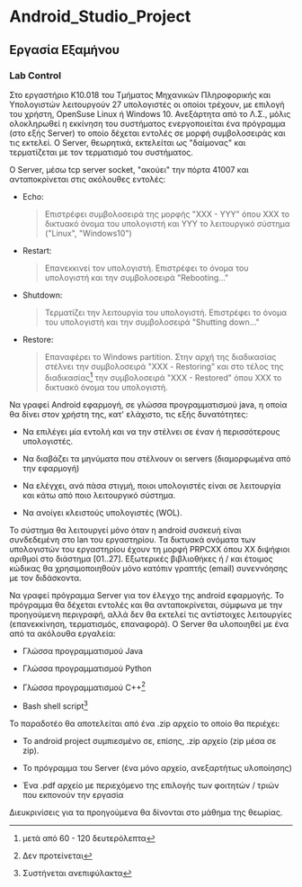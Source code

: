 # Android_Studio_Project
## Εργασία Εξαμήνου

### Lab Control

Στο εργαστήριο Κ10.018 του Τμήματος Μηχανικών Πληροφορικής και
Υπολογιστών λειτουργούν 27 υπολογιστές οι οποίοι τρέχουν, με επιλογή του
χρήστη, OpenSuse Linux ή Windows 10. Ανεξάρτητα από το Λ.Σ., μόλις
ολοκληρωθεί η εκκίνηση του συστήματος ενεργοποιείται ένα πρόγραμμα (στο
εξής Server) το οποίο δέχεται εντολές σε μορφή συμβολοσειράς και τις
εκτελεί. O Server, θεωρητικά, εκτελείται ως "δαίμονας" και τερματίζεται
με τον τερματισμό του συστήματος.

Ο Server, μέσω tcp server socket, "ακούει" την πόρτα 41007 και
ανταποκρίνεται στις ακόλουθες εντολές:

-   Echo: 
    > Επιστρέφει συμβολοσειρά της μορφής "ΧΧΧ - ΥΥΥ" όπου XXX το
    > δικτυακό όνομα του υπολογιστή και ΥΥΥ το λειτουργικό σύστημα
    > ("Linux", "Windows10")

-   Restart: 
    > Επανεκκινεί τον υπολογιστή. Επιστρέφει το όνομα του
    > υπολογιστή και την συμβολοσειρά "Rebooting..."

-   Shutdown: 
    > Τερματίζει την λειτουργία του υπολογιστή. Επιστρέφει το
    > όνομα του υπολογιστή και την συμβολοσειρά "Shutting down..."

-   Restore: 
    > Επαναφέρει το Windows partition. Στην αρχή της διαδικασίας
    > στέλνει την συμβολοσειρά "ΧΧΧ - Restoring" και στο τέλος της
    > διαδικασίας[^1] την συμβολοσειρά "XXX - Restored" όπου XXX το
    > δικτυακό όνομα του υπολογιστή.

Να γραφεί Android εφαρμογή, σε γλώσσα προγραμματισμού java, η οποία θα
δίνει στον χρήστη της, κατ' ελάχιστο, τις εξής δυνατότητες:

-   Να επιλέγει μία εντολή και να την στέλνει σε έναν ή περισσότερους
    υπολογιστές.

-   Να διαβάζει τα μηνύματα που στέλνουν οι servers (διαμορφωμένα από
    την εφαρμογή)

-   Να ελέγχει, ανά πάσα στιγμή, ποιοι υπολογιστές είναι σε λειτουργία
    και κάτω από ποιο λειτουργικό σύστημα.

-   Να ανοίγει κλειστούς υπολογιστές (WOL).

Το σύστημα θα λειτουργεί μόνο όταν η android συσκευή είναι συνδεδεμένη
στο lan του εργαστηρίου. Τα δικτυακά ονόματα των υπολογιστών του
εργαστηρίου έχουν τη μορφή PRPCXX όπου ΧΧ διψήφιοι αριθμοί στο διάστημα
[01..27]. Εξωτερικές βιβλιοθήκες ή / και έτοιμος κώδικας θα
χρησιμοποιηθούν μόνο κατόπιν γραπτής (email) συνεννόησης με τον
διδάσκοντα.

Να γραφεί πρόγραμμα Server για τον έλεγχο της android εφαρμογής. Το
πρόγραμμα θα δέχεται εντολές και θα ανταποκρίνεται, σύμφωνα με την
προηγούμενη περιγραφή, αλλά δεν θα εκτελεί τις αντίστοιχες λειτουργίες
(επανεκκίνηση, τερματισμός, επαναφορά). Ο Server θα υλοποιηθεί με ένα
από τα ακόλουθα εργαλεία:

-   Γλώσσα προγραμματισμού Java

-   Γλώσσα προγραμματισμού Python

-   Γλώσσα προγραμματισμού C++[^2]

-   Bash shell script[^3]

Το παραδοτέο θα αποτελείται από ένα .zip αρχείο το οποίο θα περιέχει:

-   Το android project συμπιεσμένο σε, επίσης, .zip αρχείο (zip μέσα σε zip).

-   Το πρόγραμμα του Server (ένα μόνο αρχείο, ανεξαρτήτως υλοποίησης)

-   Ένα .pdf αρχείο με περιεχόμενο της επιλογής των φοιτητών / τριών που εκπονούν την εργασία

Διευκρινίσεις για τα προηγούμενα θα δίνονται στο μάθημα της θεωρίας.

[^1]: μετά από 60 - 120 δευτερόλεπτα

[^2]: Δεν προτείνεται

[^3]: Συστήνεται ανεπιφύλακτα

